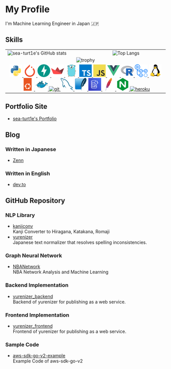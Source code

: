# My Profile
I'm Machine Learning Engineer in Japan :jp:

<h2>Skills</h2>
<table align="center">
  <tr>
    <td>
      <img src="https://github-readme-stats.vercel.app/api?username=sea-turt1e&amp;show_icons=true&amp;count_private=true&amp;theme=tokyonight&amp;line_height=28&amp;layout=compact" alt="sea-turt1e's GitHub stats" />
    </td>
    <td>
      <img src="https://github-readme-stats.vercel.app/api/top-langs/?username=sea-turt1e&amp;theme=tokyonight&amp;langs_count=10&amp;hide=jupyter%20notebook&amp;layout=compact" alt="Top Langs" />
    </td>
  </tr>
  <tr>
    <td colspan="2" style="text-align:center;">
      <img src="https://github-profile-trophy.vercel.app/?username=sea-turt1e&amp;rank=-C,-B&amp;theme=onedark" alt="trophy" />
    </td>
  </tr>
    <tr>
    <td colspan="2" style="text-align:center;">
        <a href="https://www.python.org" target="_blank" rel="noreferrer"> <img src="https://raw.githubusercontent.com/devicons/devicon/master/icons/python/python-original.svg" alt="python" width="40" height="40"/> </a> 
        <a href="https://pytorch.org/" target="_blank" rel="noreferrer"> <img src="https://raw.githubusercontent.com/devicons/devicon/refs/heads/master/icons/pytorch/pytorch-original.svg" alt="pytorch" width="40" height="40"/> </a>
        <a href="https://fastapi.tiangolo.com/ja/" target="_blank" rel="noreferrer"> <img src="https://raw.githubusercontent.com/devicons/devicon/refs/heads/master/icons/fastapi/fastapi-original.svg" alt="fastapi" width="40" height="40"/> </a>
        <a href="https://streamlit.io/" target="_blank" rel="noreferrer"> <img src="https://raw.githubusercontent.com/devicons/devicon/refs/heads/master/icons/streamlit/streamlit-original.svg" alt="streamlit" width="40" height="40"/> </a>
        <a href="https://golang.org" target="_blank" rel="noreferrer"> <img src="https://raw.githubusercontent.com/devicons/devicon/master/icons/go/go-original.svg" alt="go" width="40" height="40"/> </a> 
        <a href="https://www.typescriptlang.org/" target="_blank" rel="noreferrer"> <img src="https://raw.githubusercontent.com/devicons/devicon/master/icons/typescript/typescript-original.svg" alt="typescript" width="40" height="40"/> </a> 
        <a href="https://developer.mozilla.org/en-US/docs/Web/JavaScript" target="_blank" rel="noreferrer"> <img src="https://raw.githubusercontent.com/devicons/devicon/master/icons/javascript/javascript-original.svg" alt="javascript" width="40" height="40"/> </a> 
        <a href="https://vuejs.org/" target="_blank" rel="noreferrer"> <img src="https://raw.githubusercontent.com/devicons/devicon/master/icons/vuejs/vuejs-original.svg" alt="vuejs" width="40" height="40"/> </a>
        <a href="https://www.r-project.org/" target="_blank" rel="noreferrer"> <img src="https://raw.githubusercontent.com/devicons/devicon/master/icons/r/r-original.svg" alt="r" width="40" height="40"/> </a>
        <a href="https://docs.github.com/actions" target="_blank" rel="noreferrer"> <img src="https://raw.githubusercontent.com/devicons/devicon/refs/heads/master/icons/githubactions/githubactions-original.svg" alt="github" width="40" height="40"/> </a>
        <a href="https://www.linux.org/" target="_blank" rel="noreferrer"> <img src="https://raw.githubusercontent.com/devicons/devicon/master/icons/linux/linux-original.svg" alt="linux" width="40" height="40"/> </a> 
        <a href="https://ubuntu.com/" target="_blank" rel="noreferrer"> <img src="https://raw.githubusercontent.com/devicons/devicon/master/icons/ubuntu/ubuntu-original.svg" alt="ubuntu" width="40" height="40"/> </a>
        <a href="https://www.docker.com/" target="_blank" rel="noreferrer"> <img src="https://raw.githubusercontent.com/devicons/devicon/master/icons/docker/docker-original.svg" alt="docker" width="40" height="40"/> </a> 
        <a href="https://git-scm.com/" target="_blank" rel="noreferrer"> <img src="https://www.vectorlogo.zone/logos/git-scm/git-scm-icon.svg" alt="git" width="40" height="40"/> </a>
        <a href="https://www.mysql.com/" target="_blank" rel="noreferrer"> <img src="https://raw.githubusercontent.com/devicons/devicon/master/icons/mysql/mysql-original.svg" alt="mysql" width="40" height="40"/> </a>
        <a href="https://www.sqlite.org/" target="_blank" rel="noreferrer"> <img src="https://raw.githubusercontent.com/devicons/devicon/refs/heads/master/icons/sqlite/sqlite-original.svg" alt="sqlite" width="40" height="40"/> </a>
        <a href="https://aws.amazon.com/dynamodb/" target="_blank" rel="noreferrer"> <img src="https://raw.githubusercontent.com/devicons/devicon/refs/heads/master/icons/dynamodb/dynamodb-original.svg" alt="dynamodb" width="40" height="40"/> </a>
        <a href="https://httpd.apache.org/" target="_blank" rel="noreferrer"> <img src="https://raw.githubusercontent.com/devicons/devicon/master/icons/apache/apache-original.svg" alt="apache" width="40" height="40"/> </a>
        <a href="https://www.nginx.com" target="_blank" rel="noreferrer"> <img src="https://raw.githubusercontent.com/devicons/devicon/master/icons/nginx/nginx-original.svg" alt="nginx" width="40" height="40"/> </a> 
        <a href="https://heroku.com" target="_blank" rel="noreferrer"> <img src="https://www.vectorlogo.zone/logos/heroku/heroku-icon.svg" alt="heroku" width="40" height="40"/> </a>
    </td>
    </tr>
</table>

## Portfolio Site
- [sea-turt1e's Portfolio](https://sea-turt1e.github.io/)

## Blog
### Written in Japanese
- [Zenn](https://zenn.dev/sea_turt1e)

### Written in English
- [dev.to](https://dev.to/seaturt1e)

## GitHub Repository
### NLP Library
- [kanjiconv](https://github.com/sea-turt1e/kanjiconv)  
Kanji Converter to Hiragana, Katakana, Romaji
- [yurenizer](https://github.com/sea-turt1e/yurenizer)  
Japanese text normalizer that resolves spelling inconsistencies. 

### Graph Neural Network
- [NBANetwork](https://github.com/sea-turt1e/NBANetwork)  
NBA Network Analysis and Machine Learning

### Backend Implementation
- [yurenizer_backend](https://github.com/sea-turt1e/yurenizer_backend)  
Backend of yurenizer for publishing as a web service.

### Frontend Implementation
- [yurenizer_frontend](https://github.com/sea-turt1e/yurenizer_frontend)  
Frontend of yurenizer for publishing as a web service.

### Sample Code
- [aws-sdk-go-v2-example](https://github.com/sea-turt1e/aws-sdk-go-v2-example)  
Example Code of aws-sdk-go-v2


